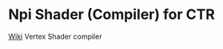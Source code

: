 # Npi Shader (Compiler) for CTR
[Wiki](https://github.com/Tobi-D7/nsctr/wiki)
Vertex Shader compiler
